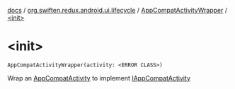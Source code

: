 [docs](../../index.md) / [org.swiften.redux.android.ui.lifecycle](../index.md) / [AppCompatActivityWrapper](index.md) / [&lt;init&gt;](./-init-.md)

# &lt;init&gt;

`AppCompatActivityWrapper(activity: <ERROR CLASS>)`

Wrap an [AppCompatActivity](#) to implement [IAppCompatActivity](../-i-app-compat-activity/index.md)

